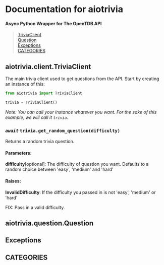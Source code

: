 
# Documentation for aiotrivia
#### Async Python Wrapper for The OpenTDB API
> <a href=https://github.com/niztg/aiotrivia/blob/master/DOCUMENTATION.md#aiotriviaclienttriviaclient>TriviaClient</a><br><a href=https://github.com/niztg/aiotrivia/blob/master/DOCUMENTATION.md#aiotriviaquestionquestion>Question</a><br><a href=https://github.com/niztg/aiotrivia/blob/master/DOCUMENTATION.md#aiotriviaquestionquestion>Exceptions</a><br><a href=https://github.com/niztg/aiotrivia/blob/master/DOCUMENTATION.md#aiotriviaquestionquestion>CATEGORIES</a>


## aiotrivia.client.TriviaClient
The main trivia client used to get questions from the API. Start by creating an instance of this:
```py
from aiotrivia import TriviaClient

trivia = TriviaClient()
```
<em>Note: You can call your instance whatever you want. For the sake of this example, we will call it `trivia`.</em>

### *`await`* `trivia.get_random_question(difficulty)`
Returns a random trivia question.

#### Parameters:
**difficulty**[optional]: The difficulty of question you want. Defaults to a random choice between 'easy', 'medium' and 'hard'

#### Raises:
**InvalidDifficulty**: If the difficulty you passed in is not 'easy', 'medium' or 'hard'

FIX:
Pass in a valid difficulty.
 
## aiotrivia.question.Question


## Exceptions


## CATEGORIES
